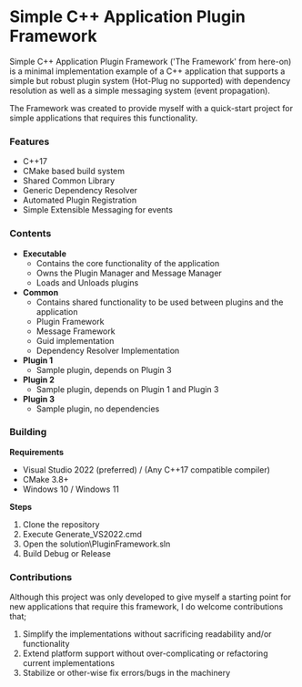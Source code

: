 # Simple C++ Application Plugin Framework
Simple C++ Application Plugin Framework ('The Framework' from here-on) is a minimal implementation example of a C++ application that supports a simple but robust plugin system (Hot-Plug no supported) with dependency resolution as well as a simple messaging system (event propagation).

The Framework was created to provide myself with a quick-start project for simple applications that requires this functionality.

### Features
* C++17
* CMake based build system
* Shared Common Library
* Generic Dependency Resolver
* Automated Plugin Registration
* Simple Extensible Messaging for events

### Contents
* **Executable**
  * Contains the core functionality of the application
  * Owns the Plugin Manager and Message Manager
  * Loads and Unloads plugins
* **Common**
  * Contains shared functionality to be used between plugins and  the application
  * Plugin Framework
  * Message Framework
  * Guid implementation
  * Dependency Resolver Implementation
* **Plugin 1**
  * Sample plugin, depends on Plugin 3
* **Plugin 2**
  * Sample plugin, depends on Plugin 1 and Plugin 3
* **Plugin 3**
  * Sample plugin, no dependencies

### Building
**Requirements**
* Visual Studio 2022 (preferred) / (Any C++17 compatible compiler)
* CMake 3.8+
* Windows 10 / Windows 11

**Steps**
1. Clone the repository
2. Execute Generate_VS2022.cmd
3. Open the solution\PluginFramework.sln
4. Build Debug or Release

### Contributions
Although this project was only developed to give myself a starting point for new applications that require this framework, I do welcome contributions that;
1. Simplify the implementations without sacrificing readability and/or functionality
2. Extend platform support without over-complicating or refactoring current implementations
3. Stabilize or other-wise fix errors/bugs in the machinery